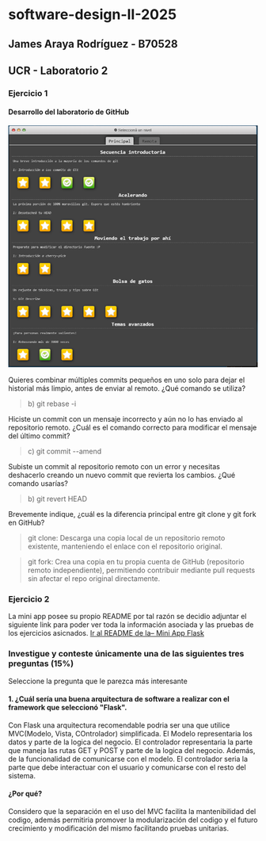 # software-design-II-2025

## James Araya Rodríguez - B70528
## UCR - Laboratorio 2

### Ejercicio 1
#### Desarrollo del laboratorio de GitHub
![GET ](Imagenes/git.png)

Quieres combinar múltiples commits pequeños en uno solo para dejar el historial más
limpio, antes de enviar al remoto. ¿Qué comando se utiliza?

> b) git rebase -i


Hiciste un commit con un mensaje incorrecto y aún no lo has enviado al repositorio remoto.
¿Cuál es el comando correcto para modificar el mensaje del último commit?

> c) git commit --amend


Subiste un commit al repositorio remoto con un error y necesitas deshacerlo creando un
nuevo commit que revierta los cambios. ¿Qué comando usarías?

> b) git revert HEAD


Brevemente indique, ¿cuál es la diferencia principal entre git clone y git fork en GitHub?
> git clone: Descarga una copia local de un repositorio remoto existente, manteniendo el enlace con el repositorio original.

> git fork: Crea una copia en tu propia cuenta de GitHub (repositorio remoto independiente), permitiendo contribuir mediante pull requests sin afectar el repo original directamente.

### Ejercicio 2
La mini app posee su propio README por tal razón se decidio adjuntar el siguiente link para poder ver toda la información asociada y las pruebas de los ejercicios asicnados.
[Ir al README de la– Mini App Flask](labs/lab2_miniapp_Flask/README.md)

### Investigue y conteste únicamente una de las siguientes tres preguntas (15%)
Seleccione la pregunta que le parezca más interesante

#### 1. ¿Cuál sería una buena arquitectura de software a realizar con el framework que seleccionó "Flask".

Con Flask una arquitectura recomendable podria ser una que utilice MVC(Modelo, Vista, COntrolador) simplificada.
El Modelo representaria los datos y parte de la logica del negocio.
El controlador representaria la parte que maneja las rutas GET y POST y parte de la logica del negocio. Además, de la funcionalidad de comunicarse con el modelo. 
El controlador seria la parte que debe interactuar con el usuario y comunicarse con el resto del sistema. 

#### ¿Por qué?

Considero que la separación en el uso del MVC facilita la mantenibilidad del codigo, además permitiria promover la modularización del codigo y el futuro crecimiento
y modificación del mismo facilitando pruebas unitarias. 
